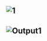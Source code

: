 
## ![1](https://user-images.githubusercontent.com/88204357/139309401-31a73425-adc8-4209-ae93-b5f0150500d2.jpg)
## ![Output1](https://user-images.githubusercontent.com/88204357/139309422-172dd2f1-0870-4c60-87d0-8148c2dcf351.jpg)
